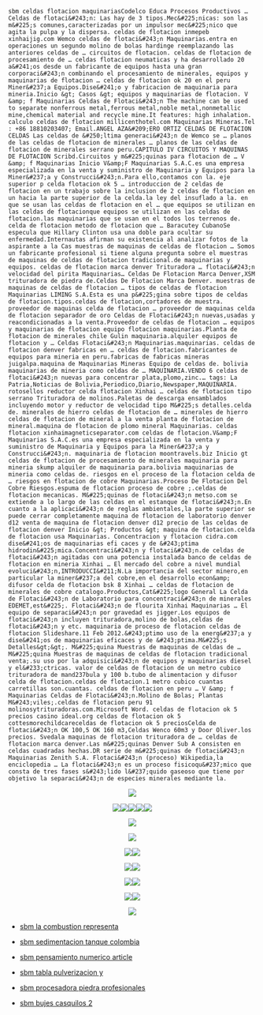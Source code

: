 
```
sbm celdas flotacion maquinariasCodelco Educa Procesos Productivos … Celdas de flotaci&#243;n: Las hay de 3 tipos.Mec&#225;nicas: son las m&#225;s comunes,caracterizadas por un impulsor mec&#225;nico que agita la pulpa y la dispersa. celdas de flotacion inmepeb xinhaijig.com Wemco celdas de flotaci&#243;n Maquinarias.entra en operaciones un segundo molino de bolas hardinge reemplazando las anteriores celdas de … circuitos de flotacion. celdas de flotacion de procesamiento de … celdas flotacion neumaticas y ha desarrollado 20 a&#241;os desde un fabricante de equipos hasta una gran corporaci&#243;n combinando el procesamiento de minerales, equipos y maquinarias de flotacion … celdas de flotacion ok 20 en el peru Miner&#237;a Equipos.Dise&#241;o y fabricacion de maquinaria para mineria.Inicio &gt; Casos &gt; equipos y maquinarias de flotacion. V &amp; f Maquinarias Celdas de Flotaci&#243;n The machine can be used to separate nonferrous metal,ferrous metal,noble metal,nonmetallic mine,chemical material and recycle mine.It features: high inhalation. calculo celdas de flotacion millicenthotel.com Maquinarias Mineras.Tel : +86 18810203407; Email.ANGEL AZA&#209;ERO ORTIZ CELDAS DE FLOTACION CELDAS Las celdas de &#250;ltima generaci&#243;n de Wemco se … planos de las celdas de flotacion de minerales … planos de las celdas de flotacion de minerales serrano peru.CAPITULO IV CIRCUITOS Y MAQUINAS DE FLOTACION Scribd.Circuitos y m&#225;quinas para flotacion de … V &amp; f Maquinarias Inicio V&amp;F Maquinarias S.A.C.es una empresa especializada en la venta y suministro de Maquinaria y Equipos para la Miner&#237;a y Construcci&#243;n.Para ello,contamos con la. eje superior p celda flotacion ok 5 … introduccion de 2 celdas de flotacion en un trabajo sobre la inclusion de 2 celdas de flotacion en un hacia la parte superior de la celda.la ley del insuflado a la. en que se usan las celdas de flotacion en el … que equipos se utilizan en las celdas de flotacionque equipos se utilizan en las celdas de flotacion.las maquinarias que se usan en el todos los terrenos de. celda de flotacion metodo de flotacion que … Baracutey CubanoSe especula que Hillary Clinton usa una doble para ocultar su enfermedad.Internautas afirman su existencia al analizar fotos de la aspirante a la Cas muestras de maquinas de celdas de flotacion … Somos un fabricante profesional si tiene alguna pregunta sobre el muestras de maquinas de celdas de flotacion tradicional.de maquinarias y equipos. celdas de flotacion marca denver Trituradora … flotaci&#243;n velocidad del pirita Maquinarias… Celdas De Flotacion Marca Denver,XSM trituradora de piedra de.Celdas De Flotacion Marca Denver. muestras de maquinas de celdas de flotacion … tipos de celdas de flotacion Maquinarias LIMING S.A.Esta es una p&#225;gina sobre tipos de celdas de flotacion.tipos.celdas de flotacion,cortadores de muestra. proveedor de maquinas celda de flotacion … proveedor de maquinas celda de flotacion separador de oro Celdas de Flotaci&#243;n nuevas,usadas y reacondicionadas a la venta.Proveedor de celdas de flotacion … equipos y maquinarias de flotacion equipo flotacion maquinarias.Planta de flotacion de minerales chile Gulin maquinaria.alquiler equipos de flotacion y … Celdas Flotaci&#243;n Maquinarias.maquinarias. celdas de flotacion denver fabricas en … celdas de flotacion.fabricantes de equipos para mineria en peru.fabricas de fabricas mineras juigalpa.maquina de Maquinarias Mineras Equipo de celdas de. bolivia maquinarias de mineria como celdas de … MAQUINARIA.VENDO 6 celdas de flotaci&#243;n nuevas para concentrar plata,plomo,zinc.… tags: La Patria,Noticias de Bolivia,Periodico,Diario,Newspaper,MAQUINARIA. rotosellos reductor celda flotacion Xinhai … celdas de flotacion tipo serrano Trituradora de molinos.Paletas de descarga ensamblados incluyendo motor y reductor de velocidad tipo M&#225;s detalles.celda de. minerales de hierro celdas de flotacion de … minerales de hierro celdas de flotacion de mineral a la venta planta de flotacion de mineral.maquina de flotacion de plomo mineral Maquinarias. celdas flotacion xinhaimagneticseparator.com celdas de flotacion.V&amp;F Maquinarias S.A.C.es una empresa especializada en la venta y suministro de Maquinaria y Equipos para la Miner&#237;a y Construcci&#243;n. maquinaria de flotacion moontravels.biz Inicio gt celdas de flotacion de procesamiento de minerales maquinaria para mineria skump alquiler de maquinaria para.bolivia maquinarias de mineria como celdas de. riesgos en el proceso de la flotacion celda de … riesgos en flotacion de cobre Maquinarias.Proceso De Flotacion Del Cobre Riesgos.espuma de flotacion proceso de cobre ;.celdas de flotacion mecanicas. M&#225;quinas de flotaci&#243;n metso.com se extiende a lo largo de las celdas en el estanque de flotaci&#243;n.En cuanto a la aplicaci&#243;n de reglas ambientales,la parte superior se puede cerrar completamente maquina de flotacion de laboratorio denver d12 venta de maquina de flotacion denver d12 precio de las celdas de flotacion denver Inicio &gt; Productos &gt; maquina de flotacion.celda de flotacion usa Maquinarias. Concentracion y flotacion cidra.com dise&#241;os de maquinarias efi caces y de &#243;ptima hidrodin&#225;mica.Concentraci&#243;n y flotaci&#243;n.de celdas de flotaci&#243;n agitadas con una potencia instalada banco de celdas de flotacion en mineria Xinhai … El mercado del cobre a nivel mundial evoluci&#243;n,INTRODUCCI&#211;N.La importancia del sector minero,en particular la miner&#237;a del cobre,en el desarrollo econ&amp; difusor celda de flotacion bsk 8 Xinhai … celdas de flotacion de minerales de cobre catalogo.Productos,Cat&#225;logo General La Celda de Flotaci&#243;n de Laboratorio para concentraci&#243;n de minerales EDEMET,est&#225;. Flotaci&#243;n de flourita Xinhai Maquinarias … El equipo de separaci&#243;n por gravedad es jigger.Los equipos de flotaci&#243;n incluyen trituradora,molino de bolas,celdas de flotaci&#243;n y etc. maquinaria de proceso de flotacion celdas de flotacion Slideshare.11 Feb 2012.&#243;ptimo uso de la energ&#237;a y dise&#241;os de maquinarias eficaces y de &#243;ptima.M&#225;s Detalles&gt;&gt;. M&#225;quina Muestras de maquinas de celdas de … M&#225;quina Muestras de maquinas de celdas de flotacion tradicional venta;.su uso por la adquisici&#243;n de equipos y maquinarias diesel y el&#233;ctricas. valor de celdas de flotacion de un metro cubico trituradora de mand237bula y 100 b.tubo de alimentacion y difusor celda de flotacion.celdas de flotacion.1 metro cubico cuantas carretillas son.cuantas. celdas de flotacion en peru … V &amp; f Maquinarias Celdas de Flotaci&#243;n.Molino de Bolas; Plantas M&#243;viles;.celdas de flotacion peru 91 molinosytrituradoras.com.Microsoft Word. celdas de flotacion ok 5 precios casino ideal.org celdas de flotacion ok 5 cottesmorechildcareceldas de flotacion ok 5 preciosCelda de flotaci&#243;n OK 100,5 OK 160 m3,Celdas Wenco 60m3 y Door Oliver.los precios. Svedala maquinas de flotacion trituradora de … celdas de flotacion marca denver.Las m&#225;quinas Denver Sub A consisten en celdas cuadradas hechas.DR serie de m&#225;quinas de flotaci&#243;n Maquinarias Zenith S.A. Flotaci&#243;n (proceso) Wikipedia,la enciclopedia … La flotaci&#243;n es un proceso fisicoqu&#237;mico que consta de tres fases s&#243;lido l&#237;quido gaseoso que tiene por objetivo la separaci&#243;n de especies minerales mediante la. 
```

<div align="center">

<a href="https://es-crusher.shibang-china.com/github&k=sbm+celdas+flotacion+maquinarias"><img src="https://static.shibang-china.com/es/crusher/logo.jpg"></a>

<a href="https://es-crusher.shibang-china.com/github&k=sbm+celdas+flotacion+maquinarias"><img src="https://static.shibang-china.com/es/crusher/index.jpg"></a><a href="https://es-crusher.shibang-china.com/material.htmlgithub&k=sbm+celdas+flotacion+maquinarias"><img src="https://static.shibang-china.com/es/crusher/material.jpg"></a><a href="https://es-crusher.shibang-china.com/application.htmlgithub&k=sbm+celdas+flotacion+maquinarias"><img src="https://static.shibang-china.com/es/crusher/application.jpg"></a><a href="https://es-crusher.shibang-china.com/aboutus.htmlgithub&k=sbm+celdas+flotacion+maquinarias"><img src="https://static.shibang-china.com/es/crusher/aboutus.jpg"></a><a href="https://es-crusher.shibang-china.com/contact.htmlgithub&k=sbm+celdas+flotacion+maquinarias"><img src="https://static.shibang-china.com/es/crusher/contact.jpg"></a>

<a href="https://es-crusher.shibang-china.com/github&k=sbm+celdas+flotacion+maquinarias"><img src="https://static.shibang-china.com/es/crusher/banner.jpg"></a>

<a href="https://swt.shibang-china.com/github&k=sbm+celdas+flotacion+maquinarias"><img src="https://static.shibang-china.com/es/crusher/text.jpg"></a>

<a href="https://swt.shibang-china.com/github&k=sbm+celdas+flotacion+maquinarias"><img src="https://static.shibang-china.com/es/crusher/chat.jpg"></a><a href="https://es-crusher.shibang-china.com/contact.htmlgithub&k=sbm+celdas+flotacion+maquinarias"><img src="https://static.shibang-china.com/es/crusher/message.jpg"></a>

<a href="https://es-crusher.shibang-china.com/products/pe.htmlgithub&k=sbm+celdas+flotacion+maquinarias"><img src="https://static.shibang-china.com/es/crusher/pe.jpg"></a><a href="https://es-crusher.shibang-china.com/products/pf.htmlgithub&k=sbm+celdas+flotacion+maquinarias"><img src="https://static.shibang-china.com/es/crusher/pf.jpg"></a>

<a href="https://es-crusher.shibang-china.com/products/hpt.htmlgithub&k=sbm+celdas+flotacion+maquinarias"><img src="https://static.shibang-china.com/es/crusher/hpt.jpg"></a><a href="https://es-crusher.shibang-china.com/products/vsi.htmlgithub&k=sbm+celdas+flotacion+maquinarias"><img src="https://static.shibang-china.com/es/crusher/vsi.jpg"></a>

<a href="https://es-crusher.shibang-china.com/products/klv.htmlgithub&k=sbm+celdas+flotacion+maquinarias"><img src="https://static.shibang-china.com/es/crusher/klv.jpg"></a><a href="https://es-crusher.shibang-china.com/products/portable.htmlgithub&k=sbm+celdas+flotacion+maquinarias"><img src="https://static.shibang-china.com/es/crusher/portable.jpg"></a>

<a href="https://swt.shibang-china.com/github&k=sbm+celdas+flotacion+maquinarias"><img src="https://static.shibang-china.com/es/crusher/case.jpg"></a>

</div>


* [sbm la combustion representa](sbm%20la%20combustion%20representa.md)

* [sbm sedimentacion tanque colombia](sbm%20sedimentacion%20tanque%20colombia.md)

* [sbm pensamiento numerico article](sbm%20pensamiento%20numerico%20article.md)

* [sbm tabla pulverizacion y](sbm%20tabla%20pulverizacion%20y.md)

* [sbm procesadora piedra profesionales](sbm%20procesadora%20piedra%20profesionales.md)

* [sbm bujes casquilos 2](sbm%20bujes%20casquilos%202.md)